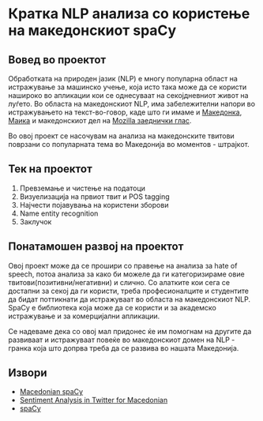 # Кратка NLP анализа со користење на македонскиот spaCy

## Вовед во проектот

Обработката на природен јазик (NLP) е многу популарна област на истражување за машинско учење, која исто така може да се користи нашироко во апликации кои се однесуваат на секојдневниот живот на луѓето. Во областа на македонскиот NLP, има забележителни напори во истражувањето на текст-во-говор, каде што ги имаме и [Македонка](https://www.researchgate.net/publication/344477402_MAKEDONKA_Applied_Deep_Learning_Model_for_Text-to-Speech_Synthesis_in_Macedonian_Language), [Маика](https://www.maika.mk/) и македонскиот дел на [Mozilla заеднички глас](https://commonvoice.mozilla.org/en).

Во овој проект се насочувам на анализа на македонските твитови поврзани со популарната тема во Македонија во моментов - штрајкот.

## Тек на проектот
1. Превземање и чистење на податоци
2. Визуелизација на првиот твит и POS tagging
3. Најчести појавувања на користени зборови
4. Name entity recognition
5. Заклучок

## Понатамошен развој на проектот

Овој проект може да се прошири со правење на анализа за hate of speech, потоа анализа за како би можеле да ги категоризираме овие твитови(позитивни/негативни) и слично.
Со алатките кои сега се достапни за секој да ги користи, треба професионалците и студентите да бидат поттикнати да истражуваат во областа на македонскиот NLP. SpaCy е библиотека која може да се користи и за академско истражување и за комерцијални апликации. 

Се надеваме дека со овој мал придонес ќе им помогнам на другите да развиваат и истражуваат повеќе во македонскиот домен на NLP - гранка која што допрва треба да се развива во нашата Македонија.

## Извори
* [Macedonian spaCy](https://blog.netcetera.com/macedonian-spacy-f3c85484777f)
* [Sentiment Analysis in Twitter for Macedonian](https://aclanthology.org/R15-1034.pdf)
* [spaCy](https://spacy.io/models/mk#mk_core_news_sm)
